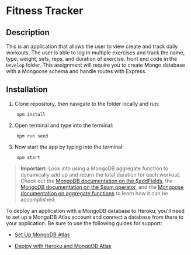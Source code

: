 # Fitness Tracker

## Description
This is an application that allows the user to view create and track daily workouts. The user is able to log in multiple exercises and track the name, type, weight, sets, reps, and duration of exercise. front end code in the `Develop` folder. This assignment will require you to create Mongo database with a Mongoose schema and handle routes with Express.

## Installation

1) Clone repository, then navigate to the folder locally and run:
```
    npm install
```
2) Open terminal and type into the terminal:
```
    npm run seed
```

3) Now start the app by typing into the terminal:
```
    npm start
```

> **Important:** Look into using a MongoDB aggregate function to dynamically add up and return the total duration for each workout. Check out the [MongoDB documentation on the $addFields](https://docs.mongodb.com/manual/reference/operator/aggregation/addFields/), the [MongoDB documentation on the $sum operator](https://docs.mongodb.com/manual/reference/operator/aggregation/sum/), and the [Mongoose documentation on aggregate functions](https://mongoosejs.com/docs/api.html#aggregate_Aggregate) to learn how it can be accomplished.

To deploy an application with a MongoDB database to Heroku, you'll need to set up a MongoDB Atlas account and connect a database from there to your application. Be sure to use the following guides for support:

  * [Set Up MongoDB Atlas](../04-Important/MongoAtlas-Setup.md)

  * [Deploy with Heroku and MongoDB Atlas](../04-Important/MongoAtlas-Deploy.md)


